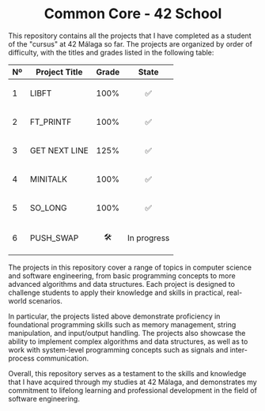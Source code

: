 <h1 align="center"> Common Core - 42 School </h1>

This repository contains all the projects that I have completed as a student of the "cursus" at 42 Málaga so far. The projects are organized by order of difficulty, with the titles and grades listed in the following table:

<div align="center">
  
| Nº | Project Title   |	Grade |        State          |
| ------ | --------------- | ------ | -----------------|
| 1      | LIBFT	         | 100%   | <p text align= "center">✅ </p>       |
| 2      | FT_PRINTF       | 100%   | <p text align= "center">✅ </p>               |
| 3      | GET NEXT LINE	 | 125%   | <p text align= "center">✅ </p>               |                
| 4      | MINITALK	       | 100%   | <p text align= "center">✅ </p>               |
| 5      | SO_LONG         | 100%   | <p text align= "center">✅ </p>  |
| 6      | PUSH_SWAP       | <p text align= "center">🛠️</p>    | <p text align= "center">In progress </p>      |

</div>
The projects in this repository cover a range of topics in computer science and software engineering, from basic programming concepts to more advanced algorithms and data structures. Each project is designed to challenge students to apply their knowledge and skills in practical, real-world scenarios.

In particular, the projects listed above demonstrate proficiency in foundational programming skills such as memory management, string manipulation, and input/output handling. The projects also showcase the ability to implement complex algorithms and data structures, as well as to work with system-level programming concepts such as signals and inter-process communication.

Overall, this repository serves as a testament to the skills and knowledge that I have acquired through my studies at 42 Málaga, and demonstrates my commitment to lifelong learning and professional development in the field of software engineering.
